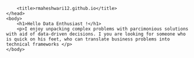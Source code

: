 <html>
	<head>
	<link rel="stylesheet" href="https://stackpath.bootstrapcdn.com/bootstrap/4.5.0/css/bootstrap.min.css" integrity="sha384-9aIt2nRpC12Uk9gS9baDl411NQApFmC26EwAOH8WgZl5MYYxFfc+NcPb1dKGj7Sk" crossorigin="anonymous">

		<title>rmaheshwari12.github.io</title>
	</head>
	<body>
		<h1>Hello Data Enthusiast !</h1>
		<p>I enjoy unpacking complex problems with parcimonious solutions with aid of data-driven decisions. I you are looking for someone who is quick on his feet, who can translate business problems into technical frameworks </p>
	</body>
</html>
